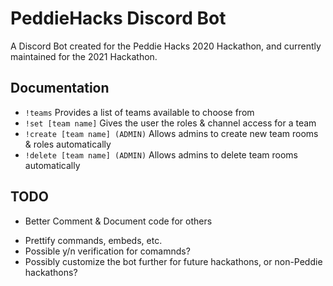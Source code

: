 # PeddieHacks Discord Bot

A Discord Bot created for the Peddie Hacks 2020 Hackathon, and currently maintained for the 2021 Hackathon.

## Documentation

* `!teams` Provides a list of teams available to choose from
* `!set [team name]` Gives the user the roles & channel access for a team
* `!create [team name] (ADMIN)` Allows admins to create new team rooms & roles automatically
* `!delete [team name] (ADMIN)` Allows admins to delete team rooms automatically 

## TODO
<!-- * Help command -->
* Better Comment & Document code for others
<!-- * Add commands to remove roles from deleted teams -->
* Prettify commands, embeds, etc.
* Possible y/n verification for comamnds?
* Possibly customize the bot further for future hackathons, or non-Peddie hackathons?